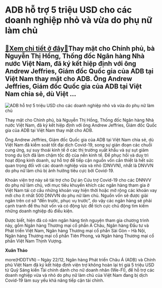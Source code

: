 ADB hỗ trợ 5 triệu USD cho các doanh nghiệp nhỏ và vừa do phụ nữ làm chủ
========================================================================

[:gift:Xem chi tiết ở đây:gift:](https://hddtvn.com/adb-ho-tro-5-trieu-usd-cho-cac-doanh-nghiep-nho-va-vua-do-phu-nu-lam-chu/)Thay mặt cho Chính phủ, bà Nguyễn Thị Hồng, Thống đốc Ngân hàng Nhà nước Việt Nam, đã ký kết hiệp định với ông Andrew Jeffries, Giám đốc Quốc gia của ADB tại Việt Nam thay mặt cho ADB. Ông Andrew Jeffries, Giám đốc Quốc gia của ADB tại Việt Nam chia sẻ, dù Việt …
-----------------------------------------------------------------------------------------------------------------------------------------------------------------------------------------------------------------------------------------------------------------------





![ADB hỗ trợ 5 triệu USD cho các doanh nghiệp nhỏ và vừa do phụ nữ làm chủ](https://hddtvn.com/wp-content/uploads/2021/01/2755_IMG_4528_revise.jpg "ADB hỗ trợ 5 triệu USD cho các doanh nghiệp nhỏ và vừa do phụ nữ làm chủ")



Thay mặt cho Chính phủ, bà Nguyễn Thị Hồng, Thống đốc Ngân hàng Nhà nước Việt Nam, đã ký kết hiệp định với ông Andrew Jeffries, Giám đốc Quốc gia của ADB tại Việt Nam thay mặt cho ADB.






Ông Andrew Jeffries, Giám đốc Quốc gia của ADB tại Việt Nam chia sẻ, dù Việt Nam đã kiểm soát tốt đại dịch Covid-19, song sự gián đoạn các chuỗi cung ứng, sự suy thoái kinh tế ở các thị trường xuất khẩu và sự sụt giảm trong du lịch đã làm chậm tốc độ của nền kinh tế. Để phục hồi và duy trì hoạt động kinh doanh, sự hỗ trợ để tiếp cận nguồn vốn cần thiết là hết sức quan trọng đối với các doanh nghiệp vừa và nhỏ (DNVVN), nhất là DNVVN do phụ nữ làm chủ bị ảnh hưởng tiêu cực bởi Covid-19.


Khoản viện trợ này sẽ tài trợ cho Dự án Cứu trợ Covid-19 cho các DNNVV do phụ nữ làm chủ, với mục tiêu khuyến khích các ngân hàng tham gia ở Việt Nam tái cơ cấu những khoản vay hiện thời hoặc mở rộng các khoản vay mới cho ít nhất 500 DNVVN do phụ nữ làm chủ. Nguồn vốn sẽ được giải ngân trên cơ sở “đến trước, phục vụ trước”, do vậy các ngân hàng sẽ phải cạnh tranh để thu hút vốn và có động lực để tích cực chủ động tìm kiếm những doanh nghiệp đủ điều kiện.


Được biết, hiện đã có năm ngân hàng tình nguyện tham gia chương trình này, gồm Ngân hàng Thương mại cổ phần Á Châu, Ngân hàng Đầu tư và Phát triển Việt Nam, Ngân hàng Thương mại cổ phần Sài Gòn – Hà Nội, Ngân hàng Thương mại cổ phần Tiên Phong, và Ngân hàng Thương mại cổ phần Việt Nam Thịnh Vượng.




**Xuân Thảo**



more(HDDTVN) – Ngày 22/12, Ngân hàng Phát triển Châu Á (ADB) và Chính phủ Việt Nam đã ký kết hiệp định viện trợ không hoàn lại trị giá 5 triệu USD từ Quỹ Sáng kiến Tài chính dành cho nữ doanh nhân (We-FI), để hỗ trợ các doanh nghiệp vừa và nhỏ do phụ nữ làm chủ của Việt Nam đang bị dịch Covid-19 làm suy yếu khả năng tiếp cận tài chính.

